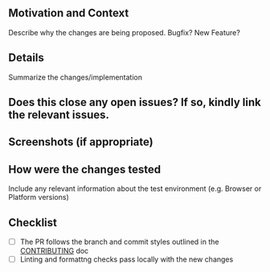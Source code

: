 ## Motivation and Context
Describe why the changes are being proposed. Bugfix? New Feature?

## Details
Summarize the changes/implementation

## Does this close any open issues? If so, kindly link the relevant issues.

## Screenshots (if appropriate)

## How were the changes tested
Include any relevant information about the test environment (e.g. Browser or Platform versions)

## Checklist
- [ ] The PR follows the branch and commit styles outlined in the [CONTRIBUTING](docs/CONTRIBUTING.md) doc
- [ ] Linting and formattng checks pass locally with the new changes
